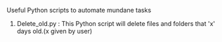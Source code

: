 Useful Python scripts to automate mundane tasks

1. Delete_old.py : This Python script will delete files and folders that 'x' days old.(x given by user)
